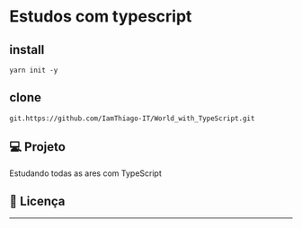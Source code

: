 # Estudos com typescript

## install
```
yarn init -y
```

## clone
```
git.https://github.com/IamThiago-IT/World_with_TypeScript.git
```
 
## 💻 Projeto
Estudando todas as ares com TypeScript

## 📄 Licença
---
